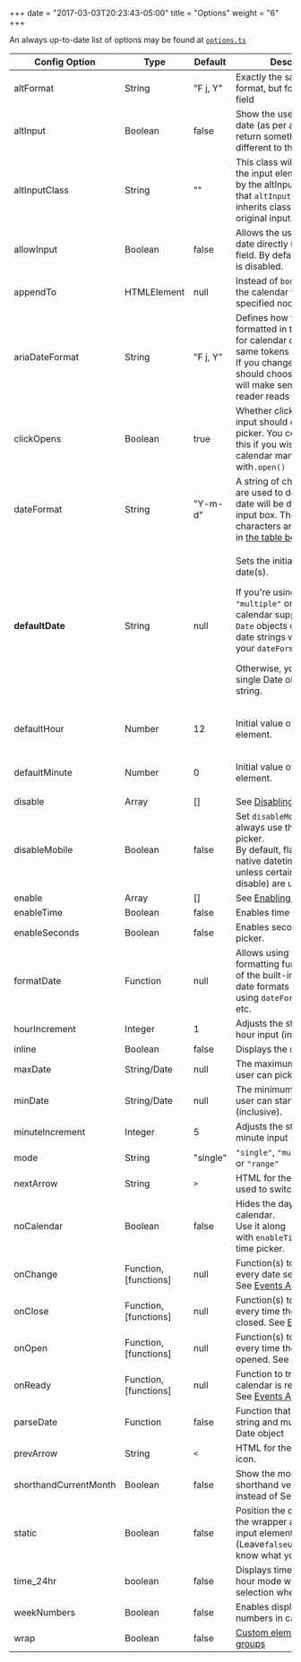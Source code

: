 +++
date = "2017-03-03T20:23:43-05:00"
title = "Options"
weight = "6"
+++

An always up-to-date list of options may be found at <a href="https://github.com/chmln/flatpickr/blob/master/src/types/options.ts#L19" target="_blank">`options.ts`</a>

<table class="options">
    <thead>
        <tr>
            <th>Config Option</th>
            <th>Type</th>
            <th>Default</th>
            <th>Description</th>
        </tr>
    </thead>
    <tbody>
        <tr>
            <td>altFormat</td>
            <td>String</td>
            <td>"F j, Y"</td>
            <td>Exactly the same as date format, but for the altInput field</td>
        </tr>
        <tr>
            <td>altInput</td>
            <td>Boolean</td>
            <td>false</td>
            <td>Show the user a readable date (as per altFormat), but return something totally different to the server.</td>
        </tr>
        <tr>
            <td>altInputClass</td>
            <td>String</td>
            <td>""</td>
            <td>This class will be added to the input element created by the altInput option. &nbsp;Note that&nbsp;<code>altInput</code>&nbsp;already inherits classes from the original input.</td>
        </tr>
        <tr>
            <td>allowInput</td>
            <td>Boolean</td>
            <td>false</td>
            <td>Allows the user to enter a date directly input the input field. By default, direct entry is disabled.</td>
        </tr>
        <tr>
            <td>appendTo</td>
            <td>HTMLElement</td>
            <td>null</td>
            <td>Instead of&nbsp;<code>body</code>, appends the calendar to the specified node instead.</td>
        </tr>
        <tr>
            <td>ariaDateFormat</td>
            <td>String</td>
            <td>"F j, Y"</td>
            <td>Defines how the date will be formatted in the&nbsp;<code>aria-label</code> for calendar days, using the same tokens as&nbsp;<code>dateFormat</code>. If you change this, you should choose a value that will make sense if a screen reader reads it out loud.</td>
        </tr>
        <tr>
            <td>clickOpens</td>
            <td>Boolean</td>
            <td>true</td>
            <td>Whether clicking on the input should open the picker. You could disable this if you wish to open the calendar manually with<code>.open()</code></td>
        </tr>
        <tr>
            <td>dateFormat</td>
            <td>String</td>
            <td>"Y-m-d"</td>
            <td>A string of characters which are used to define how the date will be displayed in the input box. The supported characters are defined in&nbsp;<a href="/formatting">the table below</a>.</td>
        </tr>
        <tr>
            <td><strong>defaultDate</strong></td>
            <td>String</td>
            <td>null</td>
            <td>
            <p>Sets the initial selected date(s). </p>
            <p>If you're using <code>mode: "multiple"</code> or a range calendar supply an <code>Array</code> of <code>Date</code> objects or an Array of date strings which follow your <code>dateFormat</code>.</p>
            <p>Otherwise, you can supply a single Date object or a date string.</p>
            </td>
        </tr>
        <tr>
            <td>defaultHour</td>
            <td>Number</td>
            <td>12</td>
            <td>
                <p>Initial value of the hour element.</p>
            </td>
        </tr>
        <tr>
            <td>defaultMinute</td>
            <td>Number</td>
            <td>0</td>
            <td>
                <p>Initial value of the minute element.</p>
            </td>
        </tr>
        <tr>
            <td>disable</td>
            <td>Array</td>
            <td>[]</td>
            <td>
                See&nbsp;<a href="/examples/#disabling-specific-dates">Disabling dates</a>
            </td>
        </tr>
        <tr>
            <td>disableMobile</td>
            <td>Boolean</td>
            <td>false</td>
            <td>Set&nbsp;<code>disableMobile</code>&nbsp;to true to always use the non-native picker.<br>
            By default, flatpickr utilizes native datetime widgets unless certain options (e.g. disable) are used.</td>
        </tr>
        <tr>
            <td>enable</td>
            <td>Array</td>
            <td>[]</td>
            <td>
                See&nbsp;<a href="/examples/#disabling-all-dates-except-select-few">Enabling dates</a>
            </td>
        </tr>
        <tr>
            <td>enableTime</td>
            <td>Boolean</td>
            <td>false</td>
            <td>Enables time picker</td>
        </tr>
        <tr>
            <td>enableSeconds</td>
            <td>Boolean</td>
            <td>false</td>
            <td>Enables seconds in the time picker.</td>
        </tr>
        <tr>
            <td>formatDate</td>
            <td>Function</td>
            <td>null</td>
            <td>Allows using a custom date formatting function instead of the built-in handling for date formats using&nbsp;<code>dateFormat</code>,&nbsp;<code>altFormat</code>, etc.</td>
        </tr>
        <tr>
            <td>hourIncrement</td>
            <td>Integer</td>
            <td>1</td>
            <td>Adjusts the step for the hour input (incl. scrolling)</td>
        </tr>
        <tr>
            <td>inline</td>
            <td>Boolean</td>
            <td>false</td>
            <td>Displays the calendar inline</td>
        </tr>
        <tr>
            <td>maxDate</td>
            <td>String/Date</td>
            <td>null</td>
            <td>The maximum date that a user can pick to (inclusive).</td>
        </tr>
        <tr>
            <td>minDate</td>
            <td>String/Date</td>
            <td>null</td>
            <td>The minimum date that a user can start picking from (inclusive).</td>
        </tr>
        <tr>
            <td>minuteIncrement</td>
            <td>Integer</td>
            <td>5</td>
            <td>Adjusts the step for the minute input (incl. scrolling)</td>
        </tr>
        <tr>
            <td>mode</td>
            <td>String</td>
            <td>"single"</td>
            <td><code>"single"</code>,&nbsp;<code>"multiple"</code>, or&nbsp;<code>"range"</code></td>
        </tr>
        <tr>
            <td>nextArrow</td>
            <td>String</td>
            <td><code>&gt;</code></td>
            <td>HTML for the arrow icon, used to switch months.</td>
        </tr>
        <tr>
            <td>noCalendar</td>
            <td>Boolean</td>
            <td>false</td>
            <td>Hides the day selection in calendar.<br>
            Use it along with&nbsp;<code>enableTime</code>&nbsp;to create a time picker.</td>
        </tr>
        <tr>
            <td>onChange</td>
            <td>Function, [functions]</td>
            <td>null</td>
            <td>
                Function(s) to trigger on every date selection. See&nbsp;<a href="#eventsAPI">Events API</a>
            </td>
        </tr>
        <tr>
            <td>onClose</td>
            <td>Function, [functions]</td>
            <td>null</td>
            <td>
                Function(s) to trigger on every time the calendar is closed. See&nbsp;<a href="/events/#onclose">Events API</a>
            </td>
        </tr>
        <tr>
            <td>onOpen</td>
            <td>Function, [functions]</td>
            <td>null</td>
            <td>
                Function(s) to trigger on every time the calendar is opened. See&nbsp;<a href="/events/#onopen">Events API</a>
            </td>
        </tr>
        <tr>
            <td>onReady</td>
            <td>Function, [functions]</td>
            <td>null</td>
            <td>
                Function to trigger when the calendar is ready. See&nbsp;<a href="/events/#onready">Events API</a>
            </td>
        </tr>
        <tr>
            <td>parseDate</td>
            <td>Function</td>
            <td>false</td>
            <td>Function that expects a date string and must return a Date object</td>
        </tr>
        <tr>
            <td>prevArrow</td>
            <td>String</td>
            <td><code>&lt;</code></td>
            <td>HTML for the left arrow icon.</td>
        </tr>
        <tr>
            <td>shorthandCurrentMonth</td>
            <td>Boolean</td>
            <td>false</td>
            <td>Show the month using the shorthand version (ie, Sep instead of September).</td>
        </tr>
        <tr>
            <td>static</td>
            <td>Boolean</td>
            <td>false</td>
            <td>Position the calendar inside the wrapper and next to the input element. (Leave<code>false</code>unless you know what you're doing.</td>
        </tr>
        <tr>
            <td>time_24hr</td>
            <td>boolean</td>
            <td>false</td>
            <td>Displays time picker in 24 hour mode without AM/PM selection when enabled.</td>
        </tr>
        <tr>
            <td>weekNumbers</td>
            <td>Boolean</td>
            <td>false</td>
            <td>Enables display of week numbers in calendar.</td>
        </tr>
        <tr>
            <td>wrap</td>
            <td>Boolean</td>
            <td>false</td>
            <td>
                <a href="/examples/#flatpickr-external-elements">Custom elements and input groups</a>
            </td>
        </tr>
    </tbody>
</table>
